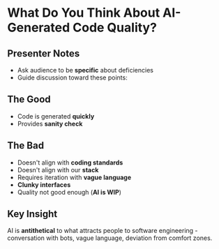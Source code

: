 # What Do You Think About AI-Generated Code Quality?

## Presenter Notes
- Ask audience to be **specific** about deficiencies
- Guide discussion toward these points:

## The Good
- Code is generated **quickly**
- Provides **sanity check**

## The Bad
- Doesn't align with **coding standards**
- Doesn't align with our **stack**
- Requires iteration with **vague language**
- **Clunky interfaces**
- Quality not good enough (**AI is WIP**)

## Key Insight
AI is **antithetical** to what attracts people to software engineering - conversation with bots, vague language, deviation from comfort zones. 